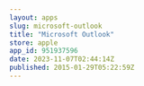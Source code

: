 ```yaml
---
layout: apps
slug: microsoft-outlook
title: "Microsoft Outlook"
store: apple
app_id: 951937596
date: 2023-11-07T02:44:14Z
published: 2015-01-29T05:22:59Z
---
```

